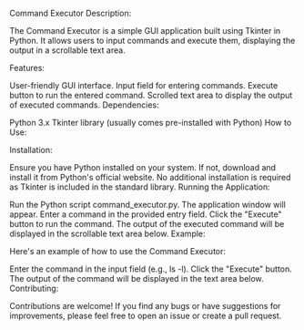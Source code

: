 Command Executor
Description:

The Command Executor is a simple GUI application built using Tkinter in Python. It allows users to input commands and execute them, displaying the output in a scrollable text area.

Features:

User-friendly GUI interface.
Input field for entering commands.
Execute button to run the entered command.
Scrolled text area to display the output of executed commands.
Dependencies:

Python 3.x
Tkinter library (usually comes pre-installed with Python)
How to Use:

Installation:

Ensure you have Python installed on your system. If not, download and install it from Python's official website.
No additional installation is required as Tkinter is included in the standard library.
Running the Application:

Run the Python script command_executor.py.
The application window will appear.
Enter a command in the provided entry field.
Click the "Execute" button to run the command.
The output of the executed command will be displayed in the scrollable text area below.
Example:

Here's an example of how to use the Command Executor:

Enter the command in the input field (e.g., ls -l).
Click the "Execute" button.
The output of the command will be displayed in the text area below.
Contributing:

Contributions are welcome! If you find any bugs or have suggestions for improvements, please feel free to open an issue or create a pull request.
